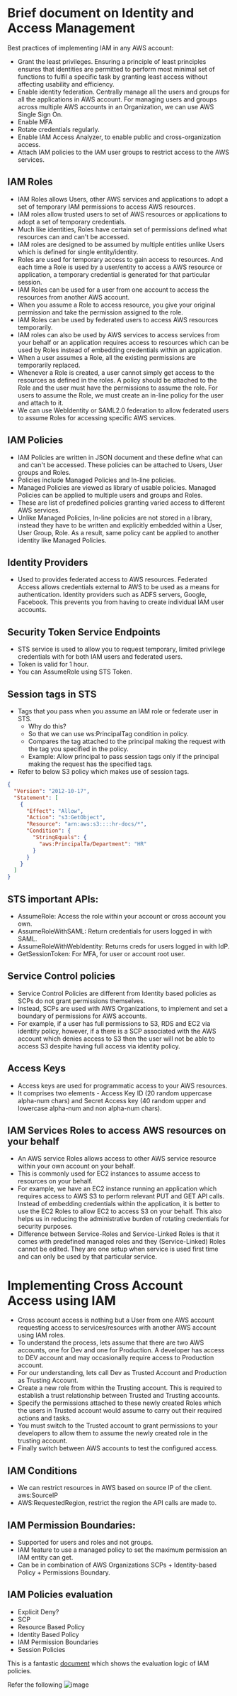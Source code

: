 # Brief document on Identity and Access Management

Best practices of implementing IAM in any AWS account:

- Grant the least privileges. Ensuring a principle of least principles ensures that
  identities are permitted to perform most minimal set of functions to fulfil a specific
  task by granting least access without affecting usability and efficiency.
- Enable identity federation. Centrally manage all the users and groups for all the
  applications in AWS account. For managing users and groups across multiple AWS accounts
  in an Organization, we can use AWS Single Sign On.
- Enable MFA
- Rotate credentials regularly.
- Enable IAM Access Analyzer, to enable public and cross-organization access.
- Attach IAM policies to the IAM user groups to restrict access to the AWS services.

## IAM Roles
- IAM Roles allows Users, other AWS services and applications to adopt a set of
  temporary IAM permissions to access AWS resources.
- IAM roles allow trusted users to set of AWS resources or applications to adopt a
  set of temporary credentials.
- Much like identities, Roles have certain set of permissions defined what resources can and
  can't be accessed.
- IAM roles are designed to be assumed by multiple entities unlike Users which is
  defined for single entity/identity.
- Roles are used for temporary access to gain access to resources. And each time
  a Role is used by a user/entity to access a AWS resource or application, a temporary
  credential is generated for that particular session.
- IAM Roles can be used for a user from one account to access the resources from
  another AWS account.
- When you assume a Role to access resource, you give your original permission and
  take the permission assigned to the role.
- IAM Roles can be used by federated users to access AWS resources temporarily.
- IAM roles can also be used by AWS services to access services from your behalf
  or an application requires access to resources which can be used by Roles instead
  of embedding credentials within an application.
- When a user assumes a Role, all the existing permissions are temporarily replaced.
- Whenever a Role is created, a user cannot simply get access to the resources as defined
  in the roles. A policy should be attached to the Role and the user must have the
  permissions to assume the role. For users to assume the Role, we must create an
  in-line policy for the user and attach to it.
- We can use WebIdentity or SAML2.0 federation to allow federated users to assume Roles
  for accessing specific AWS services.

## IAM Policies
- IAM Policies are written in JSON document and these define what can and can't be
  accessed. These policies can be attached to Users, User groups and Roles.
- Policies include Managed Policies and In-line policies.
- Managed Policies are viewed as library of usable policies. Managed Policies can be
  applied to multiple users and groups and Roles.
- These are list of predefined policies granting varied access to different AWS services.
- Unlike Managed Policies, In-line policies are not stored in a library, instead they
  have to be written and explicitly embedded within a User, User Group, Role. As a
  result, same policy cant be applied to another identity like Managed Policies.

## Identity Providers
- Used to provides federated access to AWS resources. Federated Access allows credentials
  external to AWS to be used as a means for authentication. Identity providers such
  as ADFS servers, Google, Facebook. This prevents you from having to create individual
  IAM user accounts.

## Security Token Service Endpoints
- STS service is used to allow you to request temporary, limited privilege credentials with
  for both IAM users and federated users.
- Token is valid for 1 hour.
- You can AssumeRole using STS Token.

## Session tags in STS
- Tags that you pass when you assume an IAM role or federate user in STS.
  - Why do this?
  - So that we can use ws:PrincipalTag condition in policy.
  - Compares the tag attached to the principal making the request with the tag you specified in the policy.
  - Example: Allow principal to pass session tags only if the principal making the request has the specified tags.
- Refer to below S3 policy which makes use of session tags.

```json
{
  "Version": "2012-10-17",
  "Statement": [
    {
      "Effect": "Allow",
      "Action": "s3:GetObject",
      "Resource": "arn:aws:s3::::hr-docs/*",
      "Condition": {
        "StringEquals": {
          "aws:PrincipalTa/Department": "HR" 
        }
      }
    }
  ]
}
```

## STS important APIs:

- AssumeRole: Access the role within your account or cross account you own.
- AssumeRoleWithSAML: Return credentials for users logged in with SAML.
- AssumeRoleWithWebIdentity: Returns creds for users logged in with IdP.
- GetSessionToken: For MFA, for user or account root user.

## Service Control policies
- Service Control Policies are different from Identity based policies as SCPs do not
  grant permissions themselves.
- Instead, SCPs are used with AWS Organizations, to implement and set a boundary of
  permissions for AWS accounts.
- For example, if a user has full permissions to S3, RDS and EC2 via identity policy,
  however, if a there is a SCP associated with the AWS account which denies access
  to S3 then the user will not be able to access S3 despite having full access via
  identity policy.

## Access Keys
- Access keys are used for programmatic access to your AWS resources.
- It comprises two elements - Access Key ID (20 random uppercase alpha-num chars)
  and Secret Access key (40 random upper and lowercase alpha-num and non alpha-num chars).

## IAM Services Roles to access AWS resources on your behalf
- An AWS service Roles allows access to other AWS service resource within your own
  account on your behalf.
- This is commonly used for EC2 instances to assume access to resources on your behalf.
- For example, we have an EC2 instance running an application which requires access to
  AWS S3 to perform relevant PUT and GET API calls. Instead of embedding credentials
  within the application, it is better to use the EC2 Roles to allow EC2 to access
  S3 on your behalf. This also helps us in reducing the administrative burden of
  rotating credentials for security purposes.
- Difference between Service-Roles and Service-Linked Roles is that it comes with predefined
  managed roles and they (Service-Linked) Roles cannot be edited. They are one setup
  when service is used first time and can only be used by that particular service.

# Implementing Cross Account Access using IAM

- Cross account access is nothing but a User from one AWS account requesting access to
  services/resources with another AWS account using IAM roles.
- To understand the process, lets assume that there are two AWS accounts, one for Dev
  and one for Production. A developer has access to DEV account and may occasionally
  require access to Production account.
- For our understanding, lets call Dev as Trusted Account and Production as Trusting Account.
- Create a new role from within the Trusting account. This is required to establish a
  trust relationship between Trusted and Trusting accounts.
- Specify the permissions attached to these newly created Roles which the users in
  Trusted account would assume to carry out their required actions and tasks.
- You must switch to the Trusted account to grant permissions to your developers
  to allow them to assume the newly created role in the trusting account.
- Finally switch between AWS accounts to test the configured access.

## IAM Conditions
- We can restrict resources in AWS based on source IP of the client. aws:SourceIP
- AWS:RequestedRegion, restrict the region the API calls are made to.

## IAM Permission Boundaries:
- Supported for users and roles and not groups.
- IAM feature to use a managed policy to set the maximum permission an IAM entity can get.
- Can be in combination of AWS Organizations SCPs + Identity-based Policy + Permissions Boundary.

## IAM Policies evaluation
- Explicit Deny?
- SCP
- Resource Based Policy
- Identity Based Policy
- IAM Permission Boundaries
- Session Policies

This is a fantastic [document](https://docs.aws.amazon.com/IAM/latest/UserGuide/reference_policies_evaluation-logic.html#policy-eval-denyallow) 
which shows the evaluation logic of IAM policies.

Refer the following ![image](https://docs.aws.amazon.com/images/IAM/latest/UserGuide/images/PolicyEvaluationHorizontal111621.png)